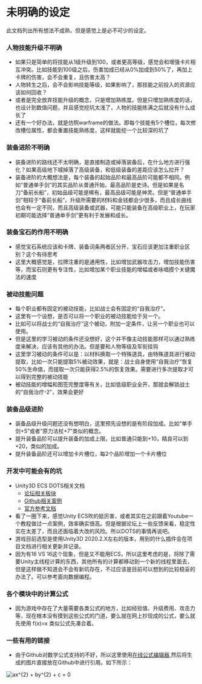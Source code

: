 # 未明确的设定
此文档列出所有想法不成熟，但是感觉上是必不可少的设定。

### 人物技能升级不明确
- 如果只是简单的将技能从1级升级到100，或者更高等级，感觉会和增强卡片相互冲突。比如技能到100级之后，伤害加成已经从0%加成到50%了，再加上卡牌的伤害，会不会重复，且伤害太高？
- 人物转生之后，会不会影响技能等级，如果影响了，那技能之前投入的资源应该如何回收？
- 或者是完全放弃技能升级的概念，只是增加熟练度。但是只增加熟练度的话，也设计到数值问题，并且感觉挖坑太浅了，人物的技能练满之后就没有什么成长了
- 还有一个好办法，就是仿照warframe的做法。即每个技能有5个槽位，每次修改槽位属性，都会重置技能熟练度，这样就能挖一个比较深的坑了

### 装备进阶不明确
- 装备进阶的路线还不太明确，是直接制造或掉落装备后，在什么地方进行强化？如果高级地下城掉落了高级装备，和低级装备的差距应该怎么拉开？
- 装备进阶的大概想法是，每个装备的起始品阶和最高品阶可能都不相同。例如“普通单手剑”的其实品阶从普通开始，最高品阶是史诗。但是如果是名刀“备前长船”，初始品级可能是稀有，最高品级可能是神灵。但是“普通单手剑”相较于“备前长船”，升级所需要的材料和金钱都会少很多，而且成长曲线也会有一定不同，而且高级装备或武器，可能只能装备在高级职业上，在玩家初期可能选择“普通单手剑”更有利于发展和成长。

### 装备宝石的作用不明确
- 感觉宝石系统应该和卡牌、装备词条两者区分开，宝石应该更加注重职业区别？这个有待思考
- 这里大概感觉是，拉牌注重的是通用性，比如增加武器攻击力，增加技能伤害等，而宝石则更有专注性，比如增加某个职业技能的增幅或者咏唱摸个关键魔法的速度

### 被动技能问题
- 每个职业都有固定的被动技能，比如战士会有固定的“自我治疗”。
- 这里有一个设想，是否可以将一个职业的被动技能给于另一个。
- 比如可以将战士的“自我治疗”这个被动，附加一定条件，让另一个职业也可以使用。
- 但是这里的学习被动的条件还没想好，这个并不像主动技能那样可以通过熟练度来解决，应该有其他的办法。但是要和人物等级及军衔挂钩
- 这里学习被动的条件可以是：以材料换取一个特殊道具，由特殊道具进行被动提取，比如一次只能提取5%被动效果，就是：战士自身使用“自我治疗”恢复50%生命值，而提取一次只能获得2.5%的恢复效果。需要进行多次提取才可以得到完整的被动技能
- 被动技能的增幅和图签完整度等有关，比如低级职业全开，那就会解锁战士的“自我治疗-2”，效果会更好

### 装备品级进阶
- 装备品级升级问题还没有想明白，这里预先设想的是有阶段加成。比如“单手剑+5”或者“原力法杖+7”类似的概念。
- 提升装备品阶可以提升装备的加成上限，比如普通只能到+10，精良可以到+20，类似的加成。
- 提升装备品阶还可以增加卡片槽位，每2个品阶增加一个卡片槽位

### 开发中可能会有的坑
- Unity3D ECS DOTS相关文档
    - [论坛相关板块](https://forum.unity.com/forums/data-oriented-technology-stack.147/)
    - [Github相关案例](https://github.com/Unity-Technologies/EntityComponentSystemSamples)
    - [官方参考文档](https://docs.unity3d.com/Packages/com.unity.entities@0.17/manual/install_setup.html)
- 看了一圈下来，感觉Unity ECS吹的挺厉害，或者其实在之前跟着Youtube一个教程做过一点案例，效率确实很高。但是根据论坛上一些反馈来看，稳定性实在太差了，而且还面临着大改的风险。所以DOTS的事情再说吧。
- 游戏目前选型是使用Unity3D 2020.2.X左右的版本，用到的什么插件会在项目文档进行相关更新并记录。
- 因为有16 VS 16这个现象，但是又不能用ECS，所以这里考虑的是，将除了需要Unity主线程计算的东西，其他所有的计算都移动到一个新的线程里面去，但是这样做不知道会不会有新坑存在，不过应该是目前可以想到的比较稳妥的办法了。可以参考面向数据编程。

### 各个模块中的计算公式
- 因为游戏中存在了大量需要各类公式的地方，比如经验值、升级费用、攻击力等，现在根本没有摸到这些公式的门道，要么就在网上抄现成的公式，要么就先使用 f(x)=x 类似公式先凑合着。

### 一些有用的链接
- 由于Github对数学公式支持的不好，所以这里使用[在线公式编辑器](https://www.codecogs.com/latex/eqneditor.php),然后将生成的图片直接放在Github中进行引用。如下所示：

<img src="https://latex.codecogs.com/svg.latex?\fn_cm&space;ax^{2}&space;&plus;&space;by^{2}&space;&plus;&space;c&space;=&space;0" title="ax^{2} + by^{2} + c = 0" />